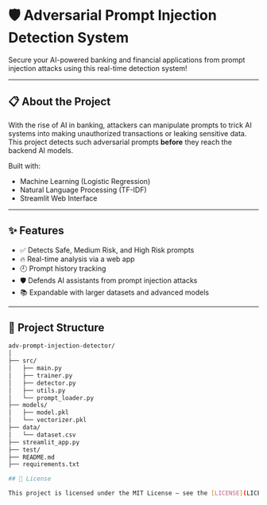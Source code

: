 # 🛡️ Adversarial Prompt Injection Detection System

Secure your AI-powered banking and financial applications from prompt injection attacks using this real-time detection system!

---

## 📋 About the Project

With the rise of AI in banking, attackers can manipulate prompts to trick AI systems into making unauthorized transactions or leaking sensitive data.  
This project detects such adversarial prompts **before** they reach the backend AI models.

Built with:
- Machine Learning (Logistic Regression)
- Natural Language Processing (TF-IDF)
- Streamlit Web Interface

---

## ✨ Features

- ✅ Detects Safe, Medium Risk, and High Risk prompts
- 🔥 Real-time analysis via a web app
- 🕘 Prompt history tracking
- 🛡️ Defends AI assistants from prompt injection attacks
- 📚 Expandable with larger datasets and advanced models

---

## 📂 Project Structure

```bash
adv-prompt-injection-detector/
│
├── src/
│   ├── main.py
│   ├── trainer.py
│   ├── detector.py
│   ├── utils.py
│   └── prompt_loader.py
├── models/
│   ├── model.pkl
│   └── vectorizer.pkl
├── data/
│   └── dataset.csv
├── streamlit_app.py
├── test/
├── README.md
├── requirements.txt

## 📜 License

This project is licensed under the MIT License — see the [LICENSE](LICENSE) file for details.